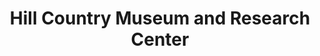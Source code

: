 ---
layout: repo
title: "Hill Country Museum and Research Center"
id: 17002
permalink: repos/17002/
---